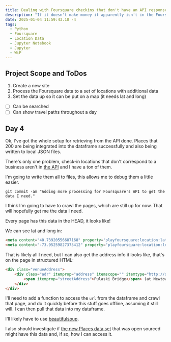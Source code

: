 ```yaml
---
title: Dealing with Foursquare checkins that don't have an API response
description: "If it doesn't make money it apparently isn't in the Foursquare API"
date: 2025-01-04 11:59:43.10 -4
tags:
  - Python
  - Foursquare
  - Location Data
  - Jupyter Notebook
  - Jupyter
  - WiP
---
```


## Project Scope and ToDos

1. Create a new site
2. Process the Foursquare data to a set of locations with additional data
3. Set the data up so it can be put on a map (it needs lat and long)

- [ ] Can be searched
- [ ] Can show travel paths throughout a day

## Day 4

Ok, I've got the whole setup for retrieving from the API done. Places that 200 are being integrated into the dataframe successfully and also being written to local JSON files.

There's only one problem, check-in locations that don't correspond to a business aren't in [the API](https://docs.foursquare.com/developer/reference/place-details) and I have a ton of them.

I'm going to write them all to files, this allows me to debug them a little easier.

`git commit -am "Adding more processing for Foursquare's API to get the data I need."`

I think I'm going to have to crawl the pages, which are still up for now. That will hopefully get me the data I need.

Every page has this data in the HEAD, it looks like!

We can see lat and long in:

```html
<meta content="40.73920556687168" property="playfoursquare:location:latitude">
<meta content="-73.95259827375412" property="playfoursquare:location:longitude">
```

That is likely all I need, but I can also get the address info it looks like, that's on the page in structured HTML:

```html
<div class="venueAddress">
	<div class="adr" itemprop="address" itemscope="" itemtype="http://schema.org/PostalAddress">
		<span itemprop="streetAddress">Pulaski Bridge</span> (at Newtown Creek)<br><span itemprop="addressLocality">Brooklyn</span>, <span itemprop="addressRegion">NY</span> <span itemprop="postalCode">11211</span>
	</div>
</div>
```

I'll need to add a function to access the `url` from the dataframe and crawl that page, and do it quickly before this stuff goes offline, assuming it still will. I can then pull that data into my dataframe.

I'll likely have to use [beautifulsoup](https://beautiful-soup-4.readthedocs.io/en/latest/).

I also should investigate if [the new Places data set](https://location.foursquare.com/resources/blog/products/foursquare-open-source-places-a-new-foundational-dataset-for-the-geospatial-community/) that was open sourced might have this data and, if so, how I can access it.
